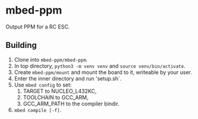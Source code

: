 # mbed-ppm
Output PPM for a RC ESC.

## Building
1. Clone into `mbed-ppm/mbed-ppm`.
2. In top directory, `python3 -m venv venv` and `source venv/bin/activate`.
3. Create `mbed-ppm/mount` and mount the board to it, writeable by your user.
4. Enter the inner directory and run 'setup.sh`.
5. Use `mbed config` to set:
	1. TARGET to NUCLEO_L432KC,
	2. TOOLCHAIN to GCC_ARM,
	3. GCC_ARM_PATH to the compiler bindir.
6. `mbed compile [-f]`.
